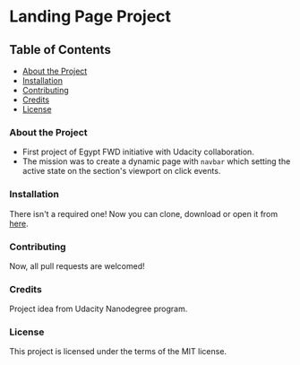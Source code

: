 # Landing Page Project

## Table of Contents

- [About the Project](#about-the-project)
- [Installation](#installation)
- [Contributing](#contributing)
- [Credits](#credits)
- [License](#license)

### About the Project

- First project of Egypt FWD initiative with Udacity collaboration.
- The mission was to create a dynamic page with `navbar` which setting the active state on the section's viewport on click events.

### Installation

There isn't a required one!
Now you can clone, download or open it from <a href="https://malakjoseph.github.io/landing-page/">here</a>.

### Contributing

Now, all pull requests are welcomed!

### Credits

Project idea from Udacity Nanodegree program.

### License

This project is licensed under the terms of the MIT license.
